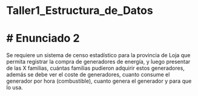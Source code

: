 # Taller1_Estructura_de_Datos
# # Enunciado 2
Se requiere un sistema de censo estadístico para la provincia de Loja que permita registrar la compra de generadores de energía, y luego presentar de las X familias, cuántas familias pudieron adquirir estos generadores, además se debe ver el coste de generadores, cuanto consume el generador por hora (combustible), cuanto genera el generador y para que lo usa.
